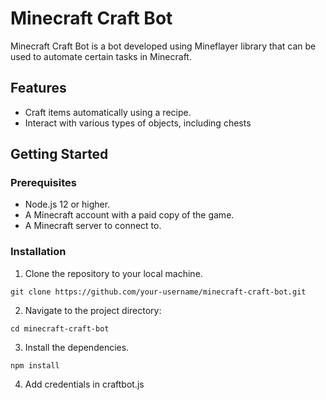 # Minecraft Craft Bot

Minecraft Craft Bot is a bot developed using Mineflayer library that can be used to automate certain tasks in Minecraft.

## Features

- Craft items automatically using a recipe.
- Interact with various types of objects, including chests

## Getting Started

### Prerequisites

- Node.js 12 or higher.
- A Minecraft account with a paid copy of the game.
- A Minecraft server to connect to.

### Installation

1. Clone the repository to your local machine.
```
git clone https://github.com/your-username/minecraft-craft-bot.git
```
2. Navigate to the project directory:
```
cd minecraft-craft-bot
```
3. Install the dependencies.
```
npm install
```
4. Add credentials in craftbot.js

